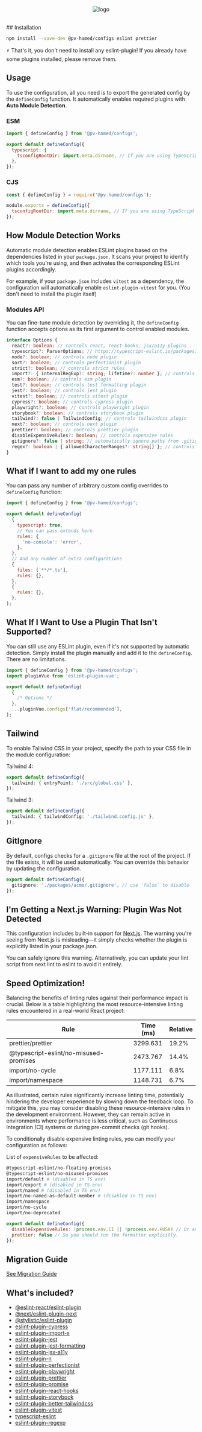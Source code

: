 <div align="center">

![logo](https://raw.githubusercontent.com/pv-hamed/configs/master/assets/pv_banner.png)

<br/>

</div>
## Installation

```sh
npm install --save-dev @pv-hamed/configs eslint prettier
```

⚡️ That's it, you don't need to install any eslint-plugin! If you already have some plugins installed, please remove them.

## Usage

To use the configuration, all you need is to export the generated config by the `defineConfig` function. It automatically enables required
plugins with **Auto Module Detection**.

### ESM

```js
import { defineConfig } from '@pv-hamed/configs';

export default defineConfig({
  typescript: {
    tsconfigRootDir: import.meta.dirname, // If you are using TypeScript
  },
});
```

### CJS

```js
const { defineConfig } = require('@pv-hamed/configs');

module.exports = defineConfig({
  tsconfigRootDir: import.meta.dirname, // If you are using TypeScript
});
```

## How Module Detection Works

Automatic module detection enables ESLint plugins based on the dependencies listed in your `package.json`. It scans your project to identify
which tools you're using, and then activates the corresponding ESLint plugins accordingly.

For example, if your `package.json` includes `vitest` as a dependency, the configuration will automatically enable `eslint-plugin-vitest`
for you. (You don't need to install the plugin itself)

### Modules API

You can fine-tune module detection by overriding it, the `defineConfig` function accepts options as its first argument to control enabled
modules.

```typescript
interface Options {
  react?: boolean; // controls react, react-hooks, jsx/a11y plugins
  typescript?: ParserOptions; // https://typescript-eslint.io/packages/parser#configuration
  node?: boolean; // controls node plugin
  sort?: boolean; // controls perfectionist plugin
  strict?: boolean; // controls strict rules
  import?: { internalRegExp?: string; lifetime?: number }; // controls import plugin
  esm?: boolean; // controls esm plugin
  test?: boolean; // controls test formatting plugin
  jest?: boolean; // controls jest plugin
  vitest?: boolean; // controls vitest plugin
  cypress?: boolean; // controls cypress plugin
  playwright?: boolean; // controls playwright plugin
  storybook?: boolean; // controls storybook plugin
  tailwind?: false | TailwindConfig; // controls tailwindcss plugin
  next?: boolean; // controls next plugin
  prettier?: boolean; // controls prettier plugin
  disableExpensiveRules?: boolean; // controls expensive rules
  gitignore?: false | string; // automatically ignore paths from .gitignore
  regex?: boolean | { allowedCharacterRanges?: string[] }; // controls regexp plugin
}
```

## What if I want to add my one rules

You can pass any number of arbitrary custom config overrides to `defineConfig` function:

```js
import { defineConfig } from '@pv-hamed/configs';

export default defineConfig(
  {
    typescript: true,
    // You can pass extends here
    rules: {
      'no-console': 'error',
    },
  },
  // And any number of extra configurations
  {
    files: ['**/*.ts'],
    rules: {},
  },
  {
    rules: {},
  },
);
```

## What If I Want to Use a Plugin That Isn't Supported?

You can still use any ESLint plugin, even if it's not supported by automatic detection. Simply install the plugin manually and add it to the
`defineConfig`. There are no limitations.

```js
import { defineConfig } from '@pv-hamed/configs';
import pluginVue from 'eslint-plugin-vue';

export default defineConfig(
  {
    /* Options */
  },
  ...pluginVue.configs['flat/recommended'],
);
```

## Tailwind

To enable Tailwind CSS in your project, specify the path to your CSS file in the module configuration:

Tailwind 4:

```typescript
export default defineConfig({
  tailwind: { entryPoint: './src/global.css' },
});
```

Tailwind 3:

```typescript
export default defineConfig({
  tailwind: { tailwindConfig: './tailwind.config.js' },
});
```

## GitIgnore

By default, configs checks for a `.gitignore` file at the root of the project. If the file exists, it will be used automatically. You can
override this behavior by updating the configuration.

```typescript
export default defineConfig({
  gitignore: './packages/acme/.gitignore', // use `false` to disable
});
```

## I'm Getting a Next.js Warning: Plugin Was Not Detected

This configuration includes built-in support for [Next.js](https://nextjs.org). The warning you're seeing from Next.js is misleading—it
simply checks whether the plugin is explicitly listed in your package.json.

You can safely ignore this warning. Alternatively, you can update your lint script from next lint to eslint to avoid it entirely.

## Speed Optimization!

Balancing the benefits of linting rules against their performance impact is crucial. Below is a table highlighting the most
resource-intensive linting rules encountered in a real-world React project:

| Rule                                   | Time (ms) | Relative |
| -------------------------------------- | --------- | -------- |
| prettier/prettier                      | 3299.631  | 19.2%    |
| @typescript-eslint/no-misused-promises | 2473.767  | 14.4%    |
| import/no-cycle                        | 1177.111  | 6.8%     |
| import/namespace                       | 1148.731  | 6.7%     |

As illustrated, certain rules significantly increase linting time, potentially hindering the developer experience by slowing down the
feedback loop. To mitigate this, you may consider disabling these resource-intensive rules in the development environment. However, they can
remain active in environments where performance is less critical, such as Continuous Integration (CI) systems or during pre-commit checks
(git hooks).

To conditionally disable expensive linting rules, you can modify your configuration as follows:

List of `expensiveRules` to be affected:

```sh
@typescript-eslint/no-floating-promises
@typescript-eslint/no-misused-promises
import/default # (disabled in TS env)
import/export # (disabled in TS env)
import/named # (disabled in TS env)
import/no-named-as-default-member # (disabled in TS env)
import/namespace
import/no-cycle
import/no-deprecated
```

```js
export default defineConfig({
  disableExpensiveRules: !process.env.CI || !process.env.HUSKY // Or anywhere you want
  prettier: false // So you should run the formatter explicitly.
});
```

## Migration Guide

[See Migration Guide](./MIGRATION.md)

## What's included?

- [@eslint-react/eslint-plugin](https://eslint-react.xyz/)
- [@next/eslint-plugin-next](https://nextjs.org/docs/basic-features/eslint#eslint-plugin)
- [@stylistic/eslint-plugin](https://eslint.style/packages/default)
- [eslint-plugin-cypress](https://github.com/cypress-io/eslint-plugin-cypress)
- [eslint-plugin-import-x](https://github.com/un-ts/eslint-plugin-import-x)
- [eslint-plugin-jest](https://github.com/jest-community/eslint-plugin-jest)
- [eslint-plugin-jest-formatting](https://github.com/dangreenisrael/eslint-plugin-jest-formatting)
- [eslint-plugin-jsx-a11y](https://github.com/jsx-eslint/eslint-plugin-jsx-a11y)
- [eslint-plugin-n](https://github.com/eslint-community/eslint-plugin-n)
- [eslint-plugin-perfectionist](https://perfectionist.dev/)
- [eslint-plugin-playwright](https://github.com/playwright-community/eslint-plugin-playwright)
- [eslint-plugin-prettier](https://github.com/prettier/eslint-plugin-prettier)
- [eslint-plugin-promise](https://github.com/eslint-community/eslint-plugin-promise)
- [eslint-plugin-react-hooks](https://www.npmjs.com/package/eslint-plugin-react-hooks)
- [eslint-plugin-storybook](https://github.com/storybookjs/eslint-plugin-storybook#readme)
- [eslint-plugin-better-tailwindcss](https://github.com/schoero/eslint-plugin-better-tailwindcss)
- [eslint-plugin-vitest](https://www.npmjs.com/package/eslint-plugin-vitest)
- [typescript-eslint](https://typescript-eslint.io/)
- [eslint-plugin-regexp](https://www.npmjs.com/package/eslint-plugin-regexp)
